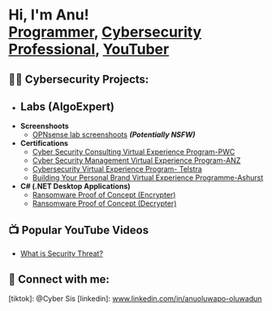 <h1>Hi, I'm Anu! <br/><a href="https://github.com/joshmadakor1">Programmer</a>, <a href="https://www.linkedin.com/in/joshmadakor/">Cybersecurity Professional</a>, <a href="https://www.youtube.com/c/joshmadakor">YouTuber</a></h1>

<h2>👨‍💻 Cybersecurity Projects:</h2>

- <b>Labs (AlgoExpert)</b>
  - 
- <b>Screenshoots </b>
  - [OPNsense lab screenshoots](https://drive.google.com/drive/folders/11hPBqtY3vhNsEeZyjyjBgPjDYlVK97UW) <b><i>(Potentially NSFW)</b></i>
- <b>Certifications</b>
  - [Cyber Security Consulting Virtual Experience
Program-PWC](https://forage-uploads-prod.s3.amazonaws.com/completion-certificates/PwC%20US/4KqDALSkyRNPXjQGa_PwC%20US_AekdAMTXJq6RMj5ca_1686333232389_completion_certificate.pdf)
  - [Cyber Security Management Virtual
Experience Program-ANZ](https://forage-uploads-prod.s3.amazonaws.com/completion-certificates/ANZ/Hf4QMESoFeQwXPsiH_ANZ%20Australia_AekdAMTXJq6RMj5ca_1687480334131_completion_certificate.pdf)
  - [Cybersecurity Virtual Experience Program- Telstra
](https://forage-uploads-prod.s3.amazonaws.com/completion-certificates/Telstra%20AU/RNhbu8QnDzthwynEf_Telstra_AekdAMTXJq6RMj5ca_1687582897684_completion_certificate.pdf)
  - [Building Your Personal Brand Virtual
Experience Programme-Ashurst](https://forage-uploads-prod.s3.amazonaws.com/completion-certificates/Ashurst/nkcHurhKngD7a898m_Ashurst%20UK_AekdAMTXJq6RMj5ca_1689369685172_completion_certificate.pdf)
- <b>C# (.NET Desktop Applications)</b>
  - [Ransomware Proof of Concept (Encrypter)](https://github.com/joshmadakor1/EncrypterPOC)
  - [Ransomware Proof of Concept (Decrypter)](https://github.com/joshmadakor1/DecrypterPOC)
  

<h2>📺 Popular YouTube Videos</h2>

- [What is Security Threat?](https://youtu.be/A05234p__2k)


<h2> 🤳 Connect with me:</h2>



[youtube]: https://www.youtube.com/@anutemitope3587/videos
[tiktok]: @Cyber Sis
[linkedin]: www.linkedin.com/in/anuoluwapo-oluwadun

<!--
**joshmadakor1/joshmadakor1** is a ✨ _special_ ✨ repository because its `README.md` (this file) appears on your GitHub profile.

Here are some ideas to get you started:

- 🔭 I’m currently working on my youtube channel as I fully navigate into cybersecurity world...
- 🌱 I’m currently learning networking, firewall configuration ...
- 👯 I’m looking to collaborate on ...
- 🤔 I’m looking for help with ...
- 💬 Ask me about anything Cyber ...
- 📫 How to reach me: ...
- 😄 Pronouns: ...
- ⚡ Fun fact: ...
-->
